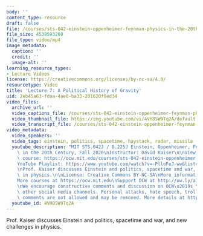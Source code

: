```yaml
---
body: ''
content_type: resource
draft: false
file: /courses/sts-042-einstein-oppenheimer-feynman-physics-in-the-20th-century-fall-2020/ocw_8225_sts042_lecture07_2020sep28_360p_16_9.mp4
file_size: 4538593268
file_type: video/mp4
image_metadata:
  caption: ''
  credit: ''
  image-alt: ''
learning_resource_types:
- Lecture Videos
license: https://creativecommons.org/licenses/by-nc-sa/4.0/
resourcetype: Video
title: 'Lecture 7: A Political History of Gravity'
uid: 2eb45a63-fdaa-4ae0-ba33-201620f0ed34
video_files:
  archive_url: ''
  video_captions_file: /courses/sts-042-einstein-oppenheimer-feynman-physics-in-the-20th-century-fall-2020/1K7r2aXyxrBbfMtUCSA-AiEnbNSmEsPhG_transcript.webvtt
  video_thumbnail_file: https://img.youtube.com/vi/4VH8SW9Tq2A/default.jpg
  video_transcript_file: /courses/sts-042-einstein-oppenheimer-feynman-physics-in-the-20th-century-fall-2020/1K7r2aXyxrBbfMtUCSA-AiEnbNSmEsPhG_transcript.pdf
video_metadata:
  video_speakers: ''
  video_tags: einstein, politics, spacetime, haystack, radar, missile
  youtube_description: "MIT STS.042J / 8.225J Einstein, Oppenheimer, Feynman: Physics\
    \ in the 20th Century, Fall 2020\nInstructor: David Kaiser\n\nView the complete\
    \ course: https://ocw.mit.edu/courses/sts-042-einstein-oppenheimer-feynman-physics-in-the-20th-century-fall-2020\n\
    YouTube Playlist: https://www.youtube.com/watch?v=-PlloFeJ-ww&list=PLUl4u3cNGP63bAfjGas3TuA4ZCPUtN6Xf\n\
    \nProf. Kaiser discusses Einstein and politics, spacetime and war, and new challenges\
    \ in physics.\n\nLicense: Creative Commons BY-NC-SA\nMore information at https://ocw.mit.edu/terms\n\
    More courses at https://ocw.mit.edu\nSupport OCW at http://ow.ly/a1If50zVRlQ\n\
    \nWe encourage constructive comments and discussion on OCW\u2019s YouTube and\
    \ other social media channels. Personal attacks, hate speech, trolling, and inappropriate\
    \ comments are not allowed and may be removed. More details at https://ocw.mit.edu/comments."
  youtube_id: 4VH8SW9Tq2A
---
```

Prof. Kaiser discusses Einstein and politics, spacetime and war, and new challenges in physics.